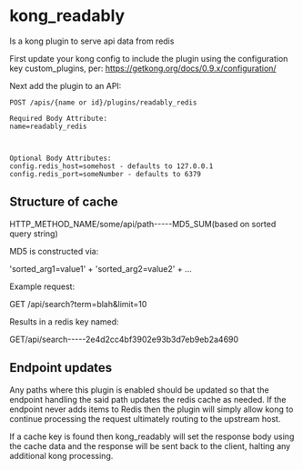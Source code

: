 # kong_readably

Is a kong plugin to serve api data from redis

First update your kong config to include the plugin using the configuration key custom_plugins, per:
https://getkong.org/docs/0.9.x/configuration/

Next add the plugin to an API:

    POST /apis/{name or id}/plugins/readably_redis

    Required Body Attribute:
    name=readably_redis



    Optional Body Attributes:
    config.redis_host=somehost - defaults to 127.0.0.1
    config.redis_port=someNumber - defaults to 6379


## Structure of cache
HTTP_METHOD_NAME/some/api/path-----MD5_SUM(based on sorted query string)

MD5 is constructed via:

'sorted_arg1=value1' + 'sorted_arg2=value2' + ...

Example request:

GET /api/search?term=blah&limit=10

Results in a redis key named:

GET/api/search-----2e4d2cc4bf3902e93b3d7eb9eb2a4690

## Endpoint updates
Any paths where this plugin is enabled should be updated so that the endpoint handling the said
path updates the redis cache as needed.  If the endpoint never adds items to Redis then the plugin
will simply allow kong to continue processing the request ultimately routing to the upstream host.

If a cache key is found then kong_readably will set the response body using the cache data and
the response will be sent back to the client, halting any additional kong processing.

